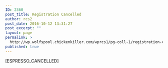 ```yaml
---
ID: 2360
post_title: Registration Cancelled
author: rcs2
post_date: 2016-10-12 13:31:27
post_excerpt: ""
layout: page
permalink: >
  http://wp.wolfspool.chickenkiller.com/wprcs1/pg-coll-1/registration-cancelled/
published: true
---
```

[ESPRESSO_CANCELLED]